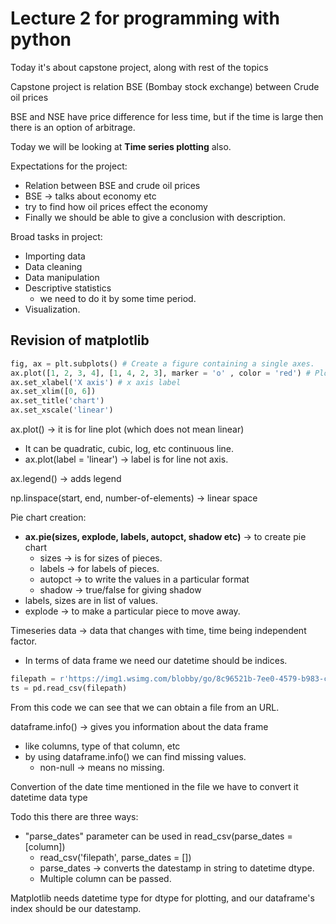 # Lecture 2 for programming with python
Today it's about capstone project, along with rest of the topics

Capstone project is relation BSE (Bombay stock exchange) between Crude oil prices

BSE and NSE have price difference for less time, but if the time is large then there is an option of arbitrage.

Today we will be looking at **Time series plotting** also.

Expectations for the project:
* Relation between BSE and crude oil prices
* BSE &rarr; talks about economy etc
* try to find how oil prices effect the economy
* Finally we should be able to give a conclusion with description.

Broad tasks in project:
* Importing data
* Data cleaning
* Data manipulation
* Descriptive statistics
   - we need to do it by some time period.
* Visualization.

## Revision of matplotlib
```Python
fig, ax = plt.subplots() # Create a figure containing a single axes.
ax.plot([1, 2, 3, 4], [1, 4, 2, 3], marker = 'o' , color = 'red') # Plot some data on the axes. marker is for points.
ax.set_xlabel('X axis') # x axis label
ax.set_xlim([0, 6])
ax.set_title('chart')
ax.set_xscale('linear')
```

ax.plot() &rarr; it is for line plot (which does not mean linear)
* It can be quadratic, cubic, log, etc continuous line.
* ax.plot(label = 'linear') &rarr; label is for line not axis.

ax.legend() &rarr; adds legend

np.linspace(start, end, number-of-elements) &rarr; linear space

Pie chart creation:
* **ax.pie(sizes, explode, labels, autopct, shadow etc)** &rarr; to create pie chart
    - sizes &rarr; is for sizes of pieces.
    - labels &rarr; for labels of pieces.
    - autopct &rarr; to write the values in a particular format
    - shadow &rarr; true/false for giving shadow
* labels, sizes are in list of values.
* explode &rarr; to make a particular piece to move away.

Timeseries data &rarr; data that changes with time, time being independent factor.
* In terms of data frame we need our datetime should be indices.

```Python
filepath = r'https://img1.wsimg.com/blobby/go/8c96521b-7ee0-4579-b983-c9c9fac1057e/downloads/unemploymentrate_usa_timeseries.csv?ver=1594214439799' # for file
ts = pd.read_csv(filepath)
```
From this code we can see that we can obtain a file from an URL.

dataframe.info() &rarr; gives you information about the data frame
* like columns, type of that column, etc
* by using dataframe.info() we can find missing values.
    - non-null &rarr; means no missing.

Convertion of the date time mentioned in the file we have to convert it datetime data type

Todo this there are three ways:
* "parse_dates" parameter can be used in read_csv(parse_dates = [column])
    - read_csv('filepath', parse_dates = [])
    - parse_dates &rarr; converts the datestamp in string to datetime dtype.
    - Multiple column can be passed.

Matplotlib needs datetime type for dtype for plotting, and our dataframe's index should be our datestamp.

